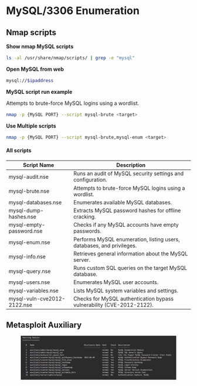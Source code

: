 # MySQL/3306 Enumeration

## Nmap scripts

**Show nmap MySQL scripts**

```bash
ls -al /usr/share/nmap/scripts/ | grep -e "mysql"
```

**Open MySQL from web**

```bash
mysql://$ipaddress 
```

**MySQL script run example**

Attempts to brute-force MySQL logins using a wordlist.

```bash
nmap -p {MySQL PORT} --script mysql-brute <target>
```

**Use Multiple scripts**

```bash
nmap -p {MySQL PORT} --script mysql-brute,mysql-enum <target>
```

#### All scripts

| Script Name                 | Description                                                           |
| --------------------------- | --------------------------------------------------------------------- |
| mysql-audit.nse             | Runs an audit of MySQL security settings and configuration.           |
| mysql-brute.nse             | Attempts to brute-force MySQL logins using a wordlist.                |
| mysql-databases.nse         | Enumerates available MySQL databases.                                 |
| mysql-dump-hashes.nse       | Extracts MySQL password hashes for offline cracking.                  |
| mysql-empty-password.nse    | Checks if any MySQL accounts have empty passwords.                    |
| mysql-enum.nse              | Performs MySQL enumeration, listing users, databases, and privileges. |
| mysql-info.nse              | Retrieves general information about the MySQL server.                 |
| mysql-query.nse             | Runs custom SQL queries on the target MySQL database.                 |
| mysql-users.nse             | Enumerates MySQL user accounts.                                       |
| mysql-variables.nse         | Lists MySQL system variables and settings.                            |
| mysql-vuln-cve2012-2122.nse | Checks for MySQL authentication bypass vulnerability (CVE-2012-2122). |

## Metasploit Auxiliary

<figure><img src="../../../../../.gitbook/assets/image (2) (1) (1) (1) (1) (1) (1).png" alt=""><figcaption></figcaption></figure>
